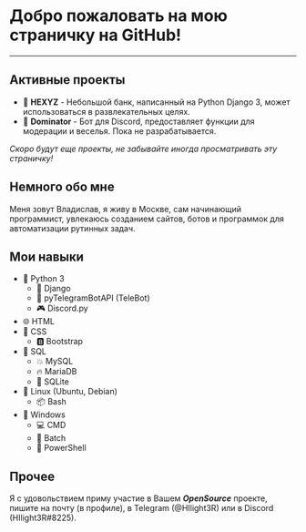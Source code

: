 # Добро пожаловать на мою страничку на GitHub!
---
## Активные проекты

- 🔶 **HEXYZ** - Небольшой банк, написанный на Python Django 3, может использоваться в развлекательных целях.
- 💠 **Dominator** - Бот для Discord, предоставляет функции для модерации и веселья. Пока не разрабатывается.

*Скоро будут еще проекты, не забывайте иногда просматривать эту страничку!*
## Немного обо мне
Меня зовут Владислав, я живу в Москве, сам начинающий программист, увлекаюсь созданием сайтов, ботов и программок для автоматизации рутинных задач.
## Мои навыки
- 🐍 Python 3
  - 🚬 Django
  - 💬 pyTelegramBotAPI (TeleBot)
  - 🎮 Discord.py
- 🌐 HTML
- 📃 CSS
  - 🅱 Bootstrap
- 🌌 SQL
  - 💥 MySQL
  - 🔥 MariaDB
  - 🔰 SQLite
- 🐧 Linux (Ubuntu, Debian)
  - 📦 Bash
- 🚪 Windows
  - 💻 CMD
  - 📒 Batch
  - 👾 PowerShell
## Прочее
Я с удовольствием приму участие в Вашем ***OpenSource*** проекте, пишите на почту (в профиле), в Telegram (@HIlight3R) или в Discord (HIlight3R#8225).
